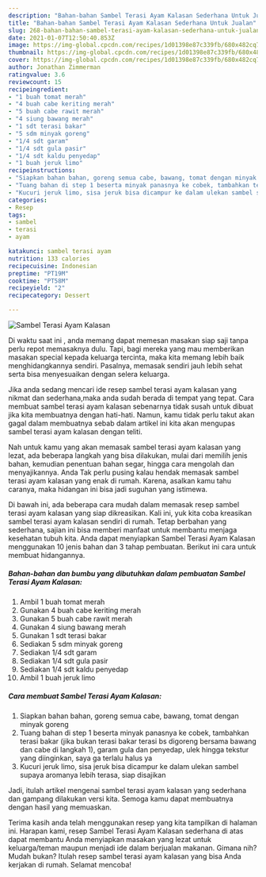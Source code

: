 ```yaml
---
description: "Bahan-bahan Sambel Terasi Ayam Kalasan Sederhana Untuk Jualan"
title: "Bahan-bahan Sambel Terasi Ayam Kalasan Sederhana Untuk Jualan"
slug: 268-bahan-bahan-sambel-terasi-ayam-kalasan-sederhana-untuk-jualan
date: 2021-01-07T12:50:40.853Z
image: https://img-global.cpcdn.com/recipes/1d01398e87c339fb/680x482cq70/sambel-terasi-ayam-kalasan-foto-resep-utama.jpg
thumbnail: https://img-global.cpcdn.com/recipes/1d01398e87c339fb/680x482cq70/sambel-terasi-ayam-kalasan-foto-resep-utama.jpg
cover: https://img-global.cpcdn.com/recipes/1d01398e87c339fb/680x482cq70/sambel-terasi-ayam-kalasan-foto-resep-utama.jpg
author: Jonathan Zimmerman
ratingvalue: 3.6
reviewcount: 15
recipeingredient:
- "1 buah tomat merah"
- "4 buah cabe keriting merah"
- "5 buah cabe rawit merah"
- "4 siung bawang merah"
- "1 sdt terasi bakar"
- "5 sdm minyak goreng"
- "1/4 sdt garam"
- "1/4 sdt gula pasir"
- "1/4 sdt kaldu penyedap"
- "1 buah jeruk limo"
recipeinstructions:
- "Siapkan bahan bahan, goreng semua cabe, bawang, tomat dengan minyak goreng"
- "Tuang bahan di step 1 beserta minyak panasnya ke cobek, tambahkan terasi bakar (jika bukan terasi bakar terasi bs digoreng bersama bawang dan cabe di langkah 1), garam gula dan penyedap, ulek hingga tekstur yang diinginkan, saya ga terlalu halus ya"
- "Kucuri jeruk limo, sisa jeruk bisa dicampur ke dalam ulekan sambel supaya aromanya lebih terasa, siap disajikan"
categories:
- Resep
tags:
- sambel
- terasi
- ayam

katakunci: sambel terasi ayam 
nutrition: 133 calories
recipecuisine: Indonesian
preptime: "PT19M"
cooktime: "PT58M"
recipeyield: "2"
recipecategory: Dessert

---
```



![Sambel Terasi Ayam Kalasan](https://img-global.cpcdn.com/recipes/1d01398e87c339fb/680x482cq70/sambel-terasi-ayam-kalasan-foto-resep-utama.jpg)

Di waktu  saat ini , anda memang dapat memesan masakan siap saji tanpa perlu repot memasaknya dulu. Tapi, bagi mereka yang mau memberikan masakan special kepada keluarga tercinta, maka kita memang lebih baik menghidangkannya sendiri. Pasalnya, memasak sendiri jauh lebih sehat serta bisa menyesuaikan dengan selera keluarga.

Jika anda sedang mencari ide resep sambel terasi ayam kalasan yang nikmat dan sederhana,maka anda sudah berada di tempat yang tepat. Cara membuat sambel terasi ayam kalasan  sebenarnya tidak susah untuk dibuat jika kita membuatnya dengan hati-hati. Namun, kamu tidak perlu takut akan gagal dalam membuatnya 
sebab dalam artikel ini kita akan mengupas sambel terasi ayam kalasan dengan teliti.  



Nah untuk kamu yang akan memasak sambel terasi ayam kalasan yang lezat, ada beberapa langkah yang bisa dilakukan, mulai dari memilih jenis bahan, kemudian penentuan bahan segar, hingga cara mengolah dan menyajikannya. Anda Tak perlu pusing kalau hendak memasak sambel terasi ayam kalasan yang enak di rumah. Karena, asalkan kamu  tahu caranya, maka hidangan ini bisa jadi suguhan yang istimewa.

Di bawah ini, ada beberapa cara mudah dalam memasak resep sambel terasi ayam kalasan yang siap dikreasikan. Kali ini, yuk kita coba kreasikan sambel terasi ayam kalasan sendiri di rumah. Tetap berbahan yang sederhana, sajian ini bisa memberi manfaat untuk membantu menjaga kesehatan tubuh kita. Anda dapat menyiapkan Sambel Terasi Ayam Kalasan menggunakan 10 jenis bahan dan 3 tahap pembuatan. Berikut ini cara untuk membuat hidangannya.

<!--inarticleads1-->

##### Bahan-bahan dan bumbu yang dibutuhkan dalam pembuatan Sambel Terasi Ayam Kalasan:

1. Ambil 1 buah tomat merah
1. Gunakan 4 buah cabe keriting merah
1. Gunakan 5 buah cabe rawit merah
1. Gunakan 4 siung bawang merah
1. Gunakan 1 sdt terasi bakar
1. Sediakan 5 sdm minyak goreng
1. Sediakan 1/4 sdt garam
1. Sediakan 1/4 sdt gula pasir
1. Sediakan 1/4 sdt kaldu penyedap
1. Ambil 1 buah jeruk limo




<!--inarticleads2-->

##### Cara membuat Sambel Terasi Ayam Kalasan:

1. Siapkan bahan bahan, goreng semua cabe, bawang, tomat dengan minyak goreng
1. Tuang bahan di step 1 beserta minyak panasnya ke cobek, tambahkan terasi bakar (jika bukan terasi bakar terasi bs digoreng bersama bawang dan cabe di langkah 1), garam gula dan penyedap, ulek hingga tekstur yang diinginkan, saya ga terlalu halus ya
1. Kucuri jeruk limo, sisa jeruk bisa dicampur ke dalam ulekan sambel supaya aromanya lebih terasa, siap disajikan




Jadi, itulah artikel mengenai  sambel terasi ayam kalasan  yang sederhana dan gampang dilakukan versi kita. Semoga kamu dapat membuatnya dengan hasil yang memuaskan. 

Terima kasih anda telah menggunakan resep yang kita tampilkan di halaman ini. Harapan kami, resep  Sambel Terasi Ayam Kalasan sederhana di atas dapat membantu Anda menyiapkan masakan yang lezat untuk keluarga/teman maupun menjadi ide dalam berjualan makanan. Gimana nih? Mudah bukan? Itulah resep sambel terasi ayam kalasan yang bisa Anda kerjakan di rumah. Selamat mencoba!

